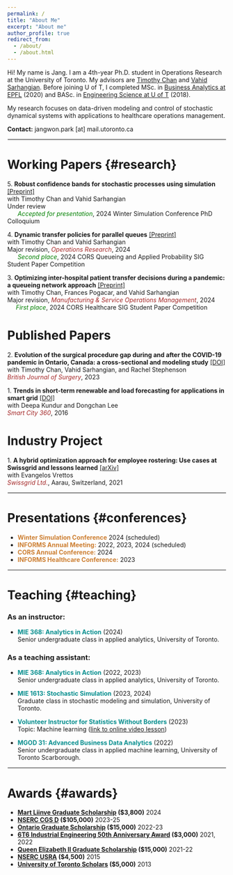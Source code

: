 ```yaml
---
permalink: /
title: "About Me"
excerpt: "About me"
author_profile: true
redirect_from:
  - /about/
  - /about.html
---
```


Hi! My name is Jang. I am a 4th-year Ph.D. student in Operations Research at the University of Toronto. My advisors are [Timothy Chan](https://chan.mie.utoronto.ca/) and [Vahid Sarhangian](https://sarhangian.mie.utoronto.ca/). Before joining U of T, I completed MSc. in [Business Analytics at EPFL](https://www.epfl.ch/education/master/programs/management-technology-and-entrepreneurship/) (2020) and BASc. in [Engineering Science at U of T](https://discover.engineering.utoronto.ca/programs/engineering-programs/engineering-science/) (2018).

My research focuses on data-driven modeling and control of stochastic dynamical systems with applications to healthcare operations management.

**Contact:** jangwon.park [at] mail.utoronto.ca

<hr style="border-width: 1px; border-color: #EEEEEE; border-style: solid;">

<!-- # Research {#research} -->

# Working Papers {#research}

5\. **Robust confidence bands for stochastic processes using simulation** [[Preprint]](https://arxiv.org/abs/2408.13183)\
with Timothy Chan and Vahid Sarhangian\
Under review \
&nbsp;&nbsp;&nbsp;&nbsp;&nbsp; <span style="color:green">_Accepted for presentation_</span>, 2024 Winter Simulation Conference PhD Colloquium

4\. **Dynamic transfer policies for parallel queues** [[Preprint]](https://arxiv.org/abs/2404.00543)\
with Timothy Chan and Vahid Sarhangian\
Major revision, <span style="color:brown">_Operations Research_</span>, 2024 \
&nbsp;&nbsp;&nbsp;&nbsp;&nbsp; <span style="color:green">_Second place_</span>, 2024 CORS Queueing and Applied Probability SIG Student Paper Competition

3\. **Optimizing inter-hospital patient transfer decisions during a pandemic: a queueing network approach** [[Preprint]](https://papers.ssrn.com/sol3/papers.cfm?abstract_id=3975839)\
with Timothy Chan, Frances Pogacar, and Vahid Sarhangian\
Major revision, <span style="color:brown">_Manufacturing & Service Operations Management_</span>, 2024\
&nbsp;&nbsp;&nbsp;&nbsp;&nbsp;<span style="color:green">_First place_</span>, 2024 CORS Healthcare SIG Student Paper Competition

# Published Papers

2\. **Evolution of the surgical procedure gap during and after the COVID-19 pandemic in Ontario, Canada: a cross-sectional and modeling study** [[DOI]](https://doi.org/10.1093/bjs/znad289)\
with Timothy Chan, Vahid Sarhangian, and Rachel Stephenson\
 <span style="color:brown">_British Journal of Surgery_</span>, 2023

1\. **Trends in short-term renewable and load forecasting for applications in smart grid** [[DOI]](https://link.springer.com/chapter/10.1007/978-3-319-33681-7_24)\
with Deepa Kundur and Dongchan Lee\
 <span style="color:brown">_Smart City 360_</span>, 2016

# Industry Project

1\. **A hybrid optimization approach for employee rostering: Use cases at Swissgrid and lessons learned** [[arXiv]](https://arxiv.org/abs/2111.10845) \
 with Evangelos Vrettos \
 <span style="color:brown">_Swissgrid Ltd._</span>, Aarau, Switzerland, 2021

<hr style="border-width: 1px; border-color: #EEEEEE; border-style: solid;">

# Presentations {#conferences}

- <span style="color:#CD7F32">**Winter Simulation Conference**</span> 2024 (scheduled)
- <span style="color:#CD7F32">**INFORMS Annual Meeting:**</span> 2022, 2023, 2024 (scheduled)
- <span style="color:#CD7F32">**CORS Annual Conference:**</span> 2024
- <span style="color:#CD7F32">**INFORMS Healthcare Conference:**</span> 2023

<hr style="border-width: 1px; border-color: #EEEEEE; border-style: solid;">

# Teaching {#teaching}

### As an instructor:

- <span style="color:#088F8F">**MIE 368: Analytics in Action**</span> (2024) \
   Senior undergraduate class in applied analytics, University of Toronto.

### As a teaching assistant:

- <span style="color:#088F8F">**MIE 368: Analytics in Action**</span> (2022, 2023) \
   Senior undergraduate class in applied analytics, University of Toronto.

- <span style="color:#088F8F">**MIE 1613: Stochastic Simulation**</span> (2023, 2024) \
   Graduate class in stochastic modeling and simulation, University of Toronto.

- <span style="color:#088F8F">**Volunteer Instructor for Statistics Without Borders**</span> (2023) \
   Topic: Machine learning ([link to online video lesson](https://youtu.be/ks2dPgtqq5M))

- <span style="color:#088F8F">**MGOD 31: Advanced Business Data Analytics**</span> (2022) \
   Senior undergraduate class in applied machine learning, University of Toronto Scarborough.

<hr style="border-width: 1px; border-color: #EEEEEE; border-style: solid;">

# Awards {#awards}

- **[Mart Liinve Graduate Scholarship](https://www.mie.utoronto.ca/programs/graduate/scholarships-funding/) ($3,800)** 2024
- **[NSERC CGS D](https://www.nserc-crsng.gc.ca/students-etudiants/pg-cs/cgsd-bescd_eng.asp) ($105,000)** 2023-25
- **[Ontario Graduate Scholarship](https://osap.gov.on.ca/OSAPPortal/en/A-ZListofAid/PRDR019245.html) ($15,000)** 2022-23
- **[6T6 Industrial Engineering 50th Anniversary Award](https://che.utoronto.ca/education/healthcare-engineering-scholarships/) ($3,000)** 2021, 2022
- **[Queen Elizabeth II Graduate Scholarship](https://osap.gov.on.ca/OSAPPortal/en/A-ZListofAid/PRDR019236.html) ($15,000)** 2021-22
- **[NSERC USRA](https://www.nserc-crsng.gc.ca/students-etudiants/ug-pc/usra-brpc_eng.asp) ($4,500)** 2015
- **[University of Toronto Scholars](https://future.utoronto.ca/finances/awards/university-of-toronto-scholars-program/) ($5,000)** 2013

<!-- <hr style="border-width: 1px; border-color: #EEEEEE; border-style: solid;">

# Professional Experience {#experience}

- **Swissgrid Ltd.**\
   Project: "A hybrid optimization approach for employee rostering: Use cases at Swissgrid and lessons learned" [[arXiv]](https://arxiv.org/abs/2111.10845) -->
